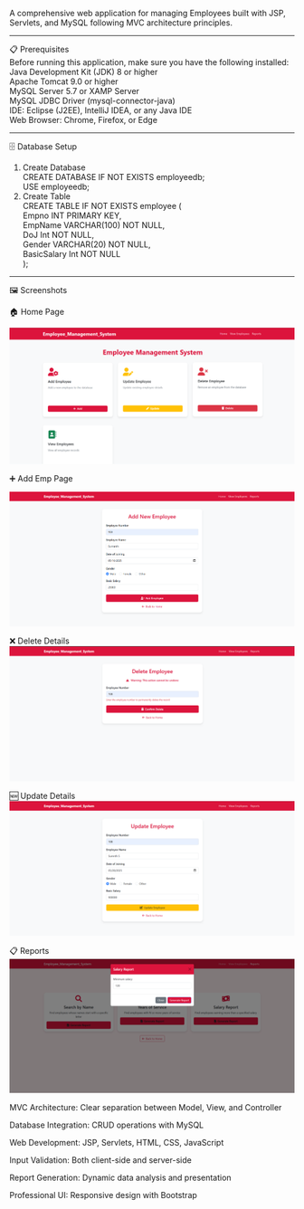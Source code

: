 A comprehensive web application for managing Employees built with JSP, Servlets, and MySQL following MVC architecture principles.
___
📋 Prerequisites                                                
Before running this application, make sure you have the following installed:                                                
Java Development Kit (JDK) 8 or higher                                                
Apache Tomcat 9.0 or higher                                                
MySQL Server 5.7 or XAMP Server                                                
MySQL JDBC Driver (mysql-connector-java)                                                
IDE: Eclipse (J2EE), IntelliJ IDEA, or any Java IDE                                                
Web Browser: Chrome, Firefox, or Edge                                                
___
🗄️ Database Setup                                                
1. Create Database                                                
CREATE DATABASE IF NOT EXISTS employeedb;                                                
USE employeedb;                                                
2. Create Table                                                
CREATE TABLE IF NOT EXISTS employee (                                                
    Empno INT PRIMARY KEY,                                                
    EmpName VARCHAR(100) NOT NULL,                                                
    DoJ Int  NOT NULL,                                                
    Gender VARCHAR(20) NOT NULL,                                                
    BasicSalary Int NOT NULL                                                
);
___

🖼️ Screenshots                                                      

🏠 Home Page                                         

![Output](https://github.com/Sumanthscse/Employee_Management/blob/main/Outputs/Welcome.png)

➕ Add Emp Page                                                           

![Output](https://github.com/Sumanthscse/Employee_Management/blob/main/Outputs/AddEmp.png)


❌ Delete Details                                  
![Output](https://github.com/Sumanthscse/Employee_Management/blob/main/Outputs/DeleteEmp.png)


🆕 Update Details                           
![Output](https://github.com/Sumanthscse/Employee_Management/blob/main/Outputs/UpdateEmp.png)

📋 Reports                                      
![Output](https://github.com/Sumanthscse/Employee_Management/blob/main/Outputs/ReportEmp.png)



MVC Architecture: Clear separation between Model, View, and Controller  

Database Integration: CRUD operations with MySQL                      

Web Development: JSP, Servlets, HTML, CSS, JavaScript                

Input Validation: Both client-side and server-side                                     

Report Generation: Dynamic data analysis and presentation         

Professional UI: Responsive design with Bootstrap              

